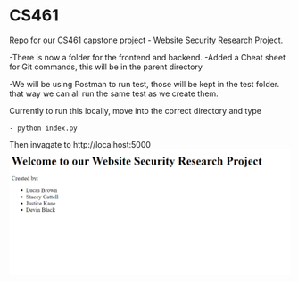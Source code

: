 # CS461
Repo for our CS461 capstone project - Website Security Research Project.

-There is now a folder for the frontend and backend. 
-Added a Cheat sheet for Git commands, this will be in the parent directory

-We will be using Postman to run test, those will be kept in the test folder.
 that way we can all run the same test as we create them. 

Currently to run this locally, move into the correct directory and type

    - python index.py

Then invagate to http://localhost:5000
![Alt text](Untitled.png)